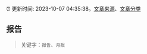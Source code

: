 :alarm_clock: 更新时间: 2023-10-07 04:35:38。[文章来源](/README.md)、[文章分类](/TAGS.md)

## 报告


> 关键字：`报告`、`月报`



